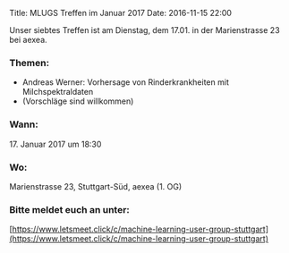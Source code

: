 Title: MLUGS Treffen im Januar 2017
Date: 2016-11-15 22:00

Unser siebtes Treffen ist am Dienstag, dem 17.01. in der Marienstrasse 23 bei aexea.

### Themen:

- Andreas Werner: Vorhersage von Rinderkrankheiten mit Milchspektraldaten
- (Vorschläge sind willkommen)


### Wann:

<p>17. Januar 2017 um 18:30</p>  

### Wo:

Marienstrasse 23, Stuttgart-Süd, aexea (1. OG)

### Bitte meldet euch an unter:
[https://www.letsmeet.click/c/machine-learning-user-group-stuttgart](https://www.letsmeet.click/c/machine-learning-user-group-stuttgart)
